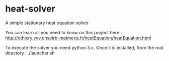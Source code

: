 # heat-solver
A simple stationary heat equation solver

You can learn all you need to know on this project here : http://ethiery.vvv.enseirb-matmeca.fr/heatEquation/heatEquation.html

To execute the solver you need python 3.x.
Once it is installed, from the root directory : ./launcher.sh
